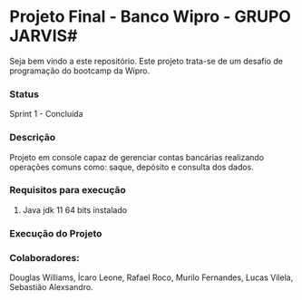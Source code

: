 
# Projeto Final  -  Banco Wipro - GRUPO JARVIS#

Seja bem vindo a este repositório. 
Este projeto trata-se de um desafio de programação do bootcamp da Wipro.

### Status
Sprint 1 - Concluída

### Descrição
Projeto em console capaz de gerenciar contas bancárias realizando operações comuns como: saque, depósito e consulta dos dados.

### Requisitos para execução
1. Java jdk 11 64 bits instalado 

### Execução do Projeto

### Colaboradores:
Douglas Williams, Ícaro Leone, Rafael Roco, Murilo Fernandes, Lucas Vilela, Sebastião Alexsandro.
